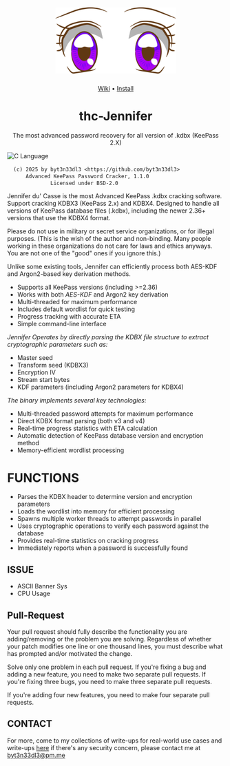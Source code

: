 <h1 align="center">
  <a href=https://github.com/byt3n33dl3/thc-jennifer><img src="/src/img/README-logo.png" alt="thc-Jennifer" width="280px">
  <br>
</h1>

<p align="center">
  <a href="https://github.com/byt3n33dl3/thc-jennifer/blob/main/USAGE.md">Wiki</a> •
  <a href="https://github.com/byt3n33dl3/thc-jennifer/blob/main/INSTALL.md">Install</a>
</p>

<div align="center">
<h1>thc-Jennifer</h1>
The most advanced password recovery for all version of .kdbx (KeePass 2.X) 
<p></div>

![C Language](https://img.shields.io/badge/language-C-blue.svg)

```
  (c) 2025 by byt3n33dl3 <https://github.com/byt3n33dl3>
      Advanced KeePass Password Cracker, 1.1.0
              Licensed under BSD-2.0
```

Jennifer du' Casse is the most Advanced KeePass .kdbx cracking software. Support cracking KDBX3 (KeePass 2.x) and KDBX4. Designed to handle all versions of KeePass database files (.kdbx), including the newer 2.36+ versions that use the KDBX4 format.

Please do not use in military or secret service organizations, or for illegal purposes. (This is the wish of the author and non-binding. Many people working in these organizations do not care for laws and ethics anyways. You are not one of the "good" ones if you ignore this.)

Unlike some existing tools, Jennifer can efficiently process both AES-KDF and Argon2-based key derivation methods.

- Supports all KeePass versions (including >=2.36)
- Works with both _AES-KDF_ and Argon2 key derivation
- Multi-threaded for maximum performance
- Includes default wordlist for quick testing
- Progress tracking with accurate ETA
- Simple command-line interface

_Jennifer Operates by directly parsing the KDBX file structure to extract cryptographic parameters such as:_

- Master seed
- Transform seed (KDBX3)
- Encryption IV
- Stream start bytes
- KDF parameters (including Argon2 parameters for KDBX4)

_The binary implements several key technologies:_

- Multi-threaded password attempts for maximum performance
- Direct KDBX format parsing (both v3 and v4)
- Real-time progress statistics with ETA calculation
- Automatic detection of KeePass database version and encryption method
- Memory-efficient wordlist processing

# FUNCTIONS

- Parses the KDBX header to determine version and encryption parameters
- Loads the wordlist into memory for efficient processing
- Spawns multiple worker threads to attempt passwords in parallel
- Uses cryptographic operations to verify each password against the database
- Provides real-time statistics on cracking progress
- Immediately reports when a password is successfully found

## ISSUE

- ASCII Banner Sys
- CPU Usage

## Pull-Request

Your pull request should fully describe the functionality you are adding/removing or the problem you are solving. Regardless of whether your patch modifies one line or one thousand lines, you must describe what has prompted and/or motivated the change.

Solve only one problem in each pull request. If you're fixing a bug and adding a new feature, you need to make two separate pull requests. If you're fixing three bugs, you need to make three separate pull requests. 

If you're adding four new features, you need to make four separate pull requests.

## CONTACT

For more, come to my collections of write-ups for real-world use cases and write-ups [here](https://github.com/byt3n33dl3/thc-jennifer/blob/main/USAGE.md) if there's any security concern, please contact me at <byt3n33dl3@pm.me>